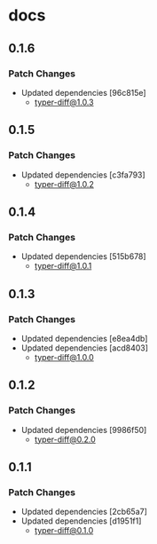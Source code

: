 # docs

## 0.1.6

### Patch Changes

- Updated dependencies [96c815e]
  - typer-diff@1.0.3

## 0.1.5

### Patch Changes

- Updated dependencies [c3fa793]
  - typer-diff@1.0.2

## 0.1.4

### Patch Changes

- Updated dependencies [515b678]
  - typer-diff@1.0.1

## 0.1.3

### Patch Changes

- Updated dependencies [e8ea4db]
- Updated dependencies [acd8403]
  - typer-diff@1.0.0

## 0.1.2

### Patch Changes

- Updated dependencies [9986f50]
  - typer-diff@0.2.0

## 0.1.1

### Patch Changes

- Updated dependencies [2cb65a7]
- Updated dependencies [d1951f1]
  - typer-diff@0.1.0
